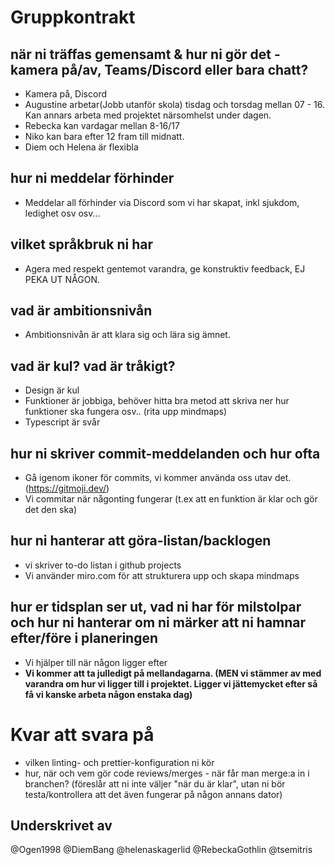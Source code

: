 # Gruppkontrakt

## när ni träffas gemensamt & hur ni gör det - kamera på/av, Teams/Discord eller bara chatt? 
- Kamera på, Discord
- Augustine arbetar(Jobb utanför skola) tisdag och torsdag mellan 07 - 16. Kan annars arbeta med projektet närsomhelst under dagen.
- Rebecka kan vardagar mellan 8-16/17
- Niko kan bara efter 12 fram till midnatt.
- Diem och Helena är flexibla

## hur ni meddelar förhinder
- Meddelar all förhinder via Discord som vi har skapat, inkl sjukdom, ledighet osv osv...

## vilket språkbruk ni har
- Agera med respekt gentemot varandra, ge konstruktiv feedback, EJ PEKA UT NÅGON.

## vad är ambitionsnivån
- Ambitionsnivån är att klara sig och lära sig ämnet.

## vad är kul? vad är tråkigt?
- Design är kul
- Funktioner är jobbiga, behöver hitta bra metod att skriva ner hur funktioner ska fungera osv.. (rita upp mindmaps)
- Typescript är svår

## hur ni skriver commit-meddelanden och hur ofta
- Gå igenom ikoner för commits, vi kommer använda oss utav det. (https://gitmoji.dev/)
- Vi commitar när någonting fungerar (t.ex att en funktion är klar och gör det den ska)

## hur ni hanterar att göra-listan/backlogen
- vi skriver to-do listan i github projects
- Vi använder miro.com för att strukturera upp och skapa mindmaps

## hur er tidsplan ser ut, vad ni har för milstolpar och hur ni hanterar om ni märker att ni hamnar efter/före i planeringen
- Vi hjälper till när någon ligger efter
- <strong>Vi kommer att ta julledigt på mellandagarna. (MEN vi stämmer av med varandra om hur vi ligger till i projektet. Ligger vi jättemycket efter så få vi kanske arbeta någon enstaka dag)</strong>

# Kvar att svara på
-    vilken linting- och prettier-konfiguration ni kör
-    hur, när och vem gör code reviews/merges - när får man merge:a in i branchen? (föreslår att ni inte väljer "när du är klar", utan ni bör testa/kontrollera att det även fungerar på någon annans dator)


## Underskrivet av
@Ogen1998
@DiemBang
@helenaskagerlid
@RebeckaGothlin
@tsemitris

